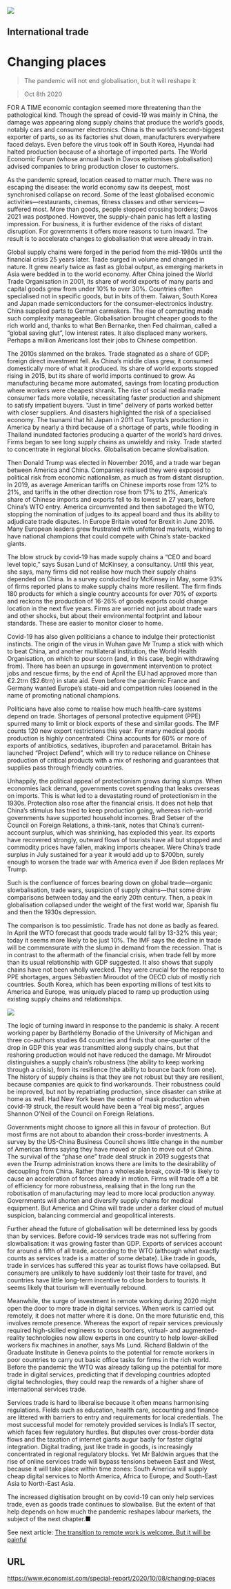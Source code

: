 ![](./images/20201010_SRD002_1.jpg)

## International trade

# Changing places

> The pandemic will not end globalisation, but it will reshape it

> Oct 8th 2020

FOR A TIME economic contagion seemed more threatening than the pathological kind. Though the spread of covid-19 was mainly in China, the damage was appearing along supply chains that produce the world’s goods, notably cars and consumer electronics. China is the world’s second-biggest exporter of parts, so as its factories shut down, manufacturers everywhere faced delays. Even before the virus took off in South Korea, Hyundai had halted production because of a shortage of imported parts. The World Economic Forum (whose annual bash in Davos epitomises globalisation) advised companies to bring production closer to customers.

As the pandemic spread, location ceased to matter much. There was no escaping the disease: the world economy saw its deepest, most synchronised collapse on record. Some of the least globalised economic activities—restaurants, cinemas, fitness classes and other services—suffered most. More than goods, people stopped crossing borders; Davos 2021 was postponed. However, the supply-chain panic has left a lasting impression. For business, it is further evidence of the risks of distant disruption. For governments it offers more reasons to turn inward. The result is to accelerate changes to globalisation that were already in train.

Global supply chains were forged in the period from the mid-1980s until the financial crisis 25 years later. Trade surged in volume and changed in nature. It grew nearly twice as fast as global output, as emerging markets in Asia were bedded in to the world economy. After China joined the World Trade Organisation in 2001, its share of world exports of many parts and capital goods grew from under 10% to over 30%. Countries often specialised not in specific goods, but in bits of them. Taiwan, South Korea and Japan made semiconductors for the consumer-electronics industry. China supplied parts to German carmakers. The rise of computing made such complexity manageable. Globalisation brought cheaper goods to the rich world and, thanks to what Ben Bernanke, then Fed chairman, called a “global saving glut”, low interest rates. It also displaced many workers. Perhaps a million Americans lost their jobs to Chinese competition.

The 2010s slammed on the brakes. Trade stagnated as a share of GDP; foreign direct investment fell. As China’s middle class grew, it consumed domestically more of what it produced. Its share of world exports stopped rising in 2015, but its share of world imports continued to grow. As manufacturing became more automated, savings from locating production where workers were cheapest shrank. The rise of social media made consumer fads more volatile, necessitating faster production and shipment to satisfy impatient buyers. “Just in time” delivery of parts worked better with closer suppliers. And disasters highlighted the risk of a specialised economy. The tsunami that hit Japan in 2011 cut Toyota’s production in America by nearly a third because of a shortage of parts, while flooding in Thailand inundated factories producing a quarter of the world’s hard drives. Firms began to see long supply chains as unwieldy and risky. Trade started to concentrate in regional blocks. Globalisation became slowbalisation.

Then Donald Trump was elected in November 2016, and a trade war began between America and China. Companies realised they were exposed to political risk from economic nationalism, as much as from distant disruption. In 2019, as average American tariffs on Chinese imports rose from 12% to 21%, and tariffs in the other direction rose from 17% to 21%, America’s share of Chinese imports and exports fell to its lowest in 27 years, before China’s WTO entry. America circumvented and then sabotaged the WTO, stopping the nomination of judges to its appeal board and thus its ability to adjudicate trade disputes. In Europe Britain voted for Brexit in June 2016. Many European leaders grew frustrated with unfettered markets, wishing to have national champions that could compete with China’s state-backed giants.

The blow struck by covid-19 has made supply chains a “CEO and board level topic,” says Susan Lund of McKinsey, a consultancy. Until this year, she says, many firms did not realise how much their supply chains depended on China. In a survey conducted by McKinsey in May, some 93% of firms reported plans to make supply chains more resilient. The firm finds 180 products for which a single country accounts for over 70% of exports and reckons the production of 16-26% of goods exports could change location in the next five years. Firms are worried not just about trade wars and other shocks, but about their environmental footprint and labour standards. These are easier to monitor closer to home.

Covid-19 has also given politicians a chance to indulge their protectionist instincts. The origin of the virus in Wuhan gave Mr Trump a stick with which to beat China, and another multilateral institution, the World Health Organisation, on which to pour scorn (and, in this case, begin withdrawing from). There has been an upsurge in government intervention to protect jobs and rescue firms; by the end of April the EU had approved more than €2.2trn ($2.6trn) in state aid. Even before the pandemic France and Germany wanted Europe’s state-aid and competition rules loosened in the name of promoting national champions.

Politicians have also come to realise how much health-care systems depend on trade. Shortages of personal protective equipment (PPE) spurred many to limit or block exports of these and similar goods. The IMF counts 120 new export restrictions this year. For many medical goods production is highly concentrated: China accounts for 60% or more of exports of antibiotics, sedatives, ibuprofen and paracetamol. Britain has launched “Project Defend”, which will try to reduce reliance on Chinese production of critical products with a mix of reshoring and guarantees that supplies pass through friendly countries.

Unhappily, the political appeal of protectionism grows during slumps. When economies lack demand, governments covet spending that leaks overseas on imports. This is what led to a devastating round of protectionism in the 1930s. Protection also rose after the financial crisis. It does not help that China’s stimulus has tried to keep production going, whereas rich-world governments have supported household incomes. Brad Setser of the Council on Foreign Relations, a think-tank, notes that China’s current-account surplus, which was shrinking, has exploded this year. Its exports have recovered strongly, outward flows of tourists have all but stopped and commodity prices have fallen, making imports cheaper. Were China’s trade surplus in July sustained for a year it would add up to $700bn, surely enough to worsen the trade war with America even if Joe Biden replaces Mr Trump.

Such is the confluence of forces bearing down on global trade—organic slowbalisation, trade wars, suspicion of supply chains—that some draw comparisons between today and the early 20th century. Then, a peak in globalisation collapsed under the weight of the first world war, Spanish flu and then the 1930s depression.

The comparison is too pessimistic. Trade has not done as badly as feared. In April the WTO forecast that goods trade would fall by 13-32% this year; today it seems more likely to be just 10%. The IMF says the decline in trade will be commensurate with the slump in demand from the recession. That is in contrast to the aftermath of the financial crisis, when trade fell by more than its usual relationship with GDP suggested. It also shows that supply chains have not been wholly wrecked. They were crucial for the response to PPE shortages, argues Sébastien Miroudot of the OECD club of mostly rich countries. South Korea, which has been exporting millions of test kits to America and Europe, was uniquely placed to ramp up production using existing supply chains and relationships.



![](./images/20201010_SRC593_0.png)

The logic of turning inward in response to the pandemic is shaky. A recent working paper by Barthélémy Bonadio of the University of Michigan and three co-authors studies 64 countries and finds that one-quarter of the drop in GDP this year was transmitted along supply chains, but that reshoring production would not have reduced the damage. Mr Miroudot distinguishes a supply chain’s robustness (the ability to keep working through a crisis), from its resilience (the ability to bounce back from one). The history of supply chains is that they are not robust but they are resilient, because companies are quick to find workarounds. Their robustness could be improved, but not by repatriating production, since disaster can strike at home as well. Had New York been the centre of mask production when covid-19 struck, the result would have been a “real big mess”, argues Shannon O’Neil of the Council on Foreign Relations.

Governments might choose to ignore all this in favour of protection. But most firms are not about to abandon their cross-border investments. A survey by the US-China Business Council shows little change in the number of American firms saying they have moved or plan to move out of China. The survival of the “phase one” trade deal struck in 2019 suggests that even the Trump administration knows there are limits to the desirability of decoupling from China. Rather than a wholesale break, covid-19 is likely to cause an acceleration of forces already in motion. Firms will trade off a bit of efficiency for more robustness, realising that in the long run the robotisation of manufacturing may lead to more local production anyway. Governments will shorten and diversify supply chains for medical equipment. But America and China will trade under a darker cloud of mutual suspicion, balancing commercial and geopolitical interests.

Further ahead the future of globalisation will be determined less by goods than by services. Before covid-19 services trade was not suffering from slowbalisation: it was growing faster than GDP. Exports of services account for around a fifth of all trade, according to the WTO (although what exactly counts as services trade is a matter of some debate). Like trade in goods, trade in services has suffered this year as tourist flows have collapsed. But consumers are unlikely to have suddenly lost their taste for travel, and countries have little long-term incentive to close borders to tourists. It seems likely that tourism will eventually rebound.

Meanwhile, the surge of investment in remote working during 2020 might open the door to more trade in digital services. When work is carried out remotely, it does not matter where it is done. On the more futuristic end, this involves remote presence. Whereas the export of repair services previously required high-skilled engineers to cross borders, virtual- and augmented-reality technologies now allow experts in one country to help lower-skilled workers fix machines in another, says Ms Lund. Richard Baldwin of the Graduate Institute in Geneva points to the potential for remote workers in poor countries to carry out basic office tasks for firms in the rich world. Before the pandemic the WTO was already talking up the potential for more trade in digital services, predicting that if developing countries adopted digital technologies, they could reap the rewards of a higher share of international services trade.

Services trade is hard to liberalise because it often means harmonising regulations. Fields such as education, health care, accounting and finance are littered with barriers to entry and requirements for local credentials. The most successful model for remotely provided services is India’s IT sector, which faces few regulatory hurdles. But disputes over cross-border data flows and the taxation of internet giants augur badly for faster digital integration. Digital trading, just like trade in goods, is increasingly concentrated in regional regulatory blocks. Yet Mr Baldwin argues that the rise of online services trade will bypass tensions between East and West, because it will take place within time zones: South America will supply cheap digital services to North America, Africa to Europe, and South-East Asia to North-East Asia.

The increased digitisation brought on by covid-19 can only help services trade, even as goods trade continues to slowbalise. But the extent of that help depends on how much the pandemic reshapes labour markets, the subject of the next chapter.■

See next article: [The transition to remote work is welcome. But it will be painful](https://www.economist.com//special-report/2020/10/08/zoom-and-gloom)

## URL

https://www.economist.com/special-report/2020/10/08/changing-places
